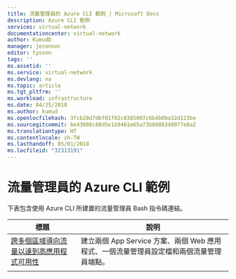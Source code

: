 ```yaml
---
title: 流量管理員的 Azure CLI 範例 | Microsoft Docs
description: Azure CLI 範例
services: virtual-network
documentationcenter: virtual-network
author: KumudD
manager: jeconnoc
editor: tysonn
tags: ''
ms.assetid: ''
ms.service: virtual-network
ms.devlang: na
ms.topic: article
ms.tgt_pltfrm: ''
ms.workload: infrastructure
ms.date: 04/25/2018
ms.author: kumud
ms.openlocfilehash: 3fcb28d7dbf01f02c8385007c6b4b0ba32d123be
ms.sourcegitcommit: 6e43006c88d5e1b9461e65a73b8888340077e8a2
ms.translationtype: HT
ms.contentlocale: zh-TW
ms.lasthandoff: 05/01/2018
ms.locfileid: "32313191"
---
```

# <a name="azure-cli-samples-for-traffic-manager"></a>流量管理員的 Azure CLI 範例

下表包含使用 Azure CLI 所建置的流量管理員 Bash 指令碼連結。

|標題  |說明 |
|---------|---------|
|[跨多個區域導向流量以達到高應用程式可用性](./scripts/traffic-manager-cli-websites-high-availability.md)   |    建立兩個 App Service 方案、兩個 Web 應用程式、一個流量管理員設定檔和兩個流量管理員端點。     |
|    |         |


